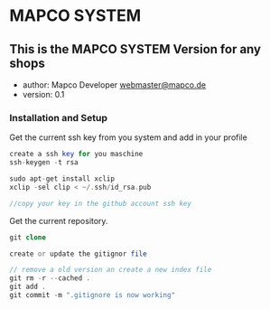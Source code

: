 MAPCO SYSTEM
===================
This is the MAPCO SYSTEM Version for any shops
-----------------------------------------------------------------

* author: Mapco Developer <webmaster@mapco.de>
* version: 0.1

### Installation and Setup

Get the current ssh key from you system and add in your profile

```php
create a ssh key for you maschine
ssh-keygen -t rsa
```

```php
sudo apt-get install xclip
xclip -sel clip < ~/.ssh/id_rsa.pub

//copy your key in the github account ssh key
```

Get the current repository.

```php
git clone

```

```php
create or update the gitignor file

// remove a old version an create a new index file
git rm -r --cached .
git add .
git commit -m ".gitignore is now working"
```
